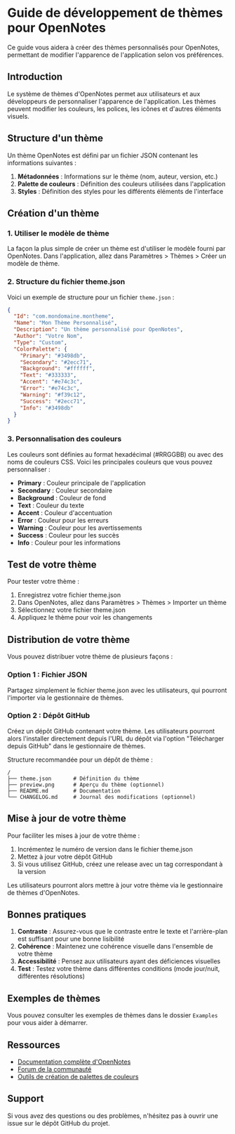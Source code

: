 # Guide de développement de thèmes pour OpenNotes

Ce guide vous aidera à créer des thèmes personnalisés pour OpenNotes, permettant de modifier l'apparence de l'application selon vos préférences.

## Introduction

Le système de thèmes d'OpenNotes permet aux utilisateurs et aux développeurs de personnaliser l'apparence de l'application. Les thèmes peuvent modifier les couleurs, les polices, les icônes et d'autres éléments visuels.

## Structure d'un thème

Un thème OpenNotes est défini par un fichier JSON contenant les informations suivantes :

1. **Métadonnées** : Informations sur le thème (nom, auteur, version, etc.)
2. **Palette de couleurs** : Définition des couleurs utilisées dans l'application
3. **Styles** : Définition des styles pour les différents éléments de l'interface

## Création d'un thème

### 1. Utiliser le modèle de thème

La façon la plus simple de créer un thème est d'utiliser le modèle fourni par OpenNotes. Dans l'application, allez dans Paramètres > Thèmes > Créer un modèle de thème.

### 2. Structure du fichier theme.json

Voici un exemple de structure pour un fichier `theme.json` :

```json
{
  "Id": "com.mondomaine.montheme",
  "Name": "Mon Thème Personnalisé",
  "Description": "Un thème personnalisé pour OpenNotes",
  "Author": "Votre Nom",
  "Type": "Custom",
  "ColorPalette": {
    "Primary": "#3498db",
    "Secondary": "#2ecc71",
    "Background": "#ffffff",
    "Text": "#333333",
    "Accent": "#e74c3c",
    "Error": "#e74c3c",
    "Warning": "#f39c12",
    "Success": "#2ecc71",
    "Info": "#3498db"
  }
}
```

### 3. Personnalisation des couleurs

Les couleurs sont définies au format hexadécimal (#RRGGBB) ou avec des noms de couleurs CSS. Voici les principales couleurs que vous pouvez personnaliser :

- **Primary** : Couleur principale de l'application
- **Secondary** : Couleur secondaire
- **Background** : Couleur de fond
- **Text** : Couleur du texte
- **Accent** : Couleur d'accentuation
- **Error** : Couleur pour les erreurs
- **Warning** : Couleur pour les avertissements
- **Success** : Couleur pour les succès
- **Info** : Couleur pour les informations

## Test de votre thème

Pour tester votre thème :

1. Enregistrez votre fichier theme.json
2. Dans OpenNotes, allez dans Paramètres > Thèmes > Importer un thème
3. Sélectionnez votre fichier theme.json
4. Appliquez le thème pour voir les changements

## Distribution de votre thème

Vous pouvez distribuer votre thème de plusieurs façons :

### Option 1 : Fichier JSON

Partagez simplement le fichier theme.json avec les utilisateurs, qui pourront l'importer via le gestionnaire de thèmes.

### Option 2 : Dépôt GitHub

Créez un dépôt GitHub contenant votre thème. Les utilisateurs pourront alors l'installer directement depuis l'URL du dépôt via l'option "Télécharger depuis GitHub" dans le gestionnaire de thèmes.

Structure recommandée pour un dépôt de thème :
```
/
├── theme.json       # Définition du thème
├── preview.png      # Aperçu du thème (optionnel)
├── README.md        # Documentation
└── CHANGELOG.md     # Journal des modifications (optionnel)
```

## Mise à jour de votre thème

Pour faciliter les mises à jour de votre thème :

1. Incrémentez le numéro de version dans le fichier theme.json
2. Mettez à jour votre dépôt GitHub
3. Si vous utilisez GitHub, créez une release avec un tag correspondant à la version

Les utilisateurs pourront alors mettre à jour votre thème via le gestionnaire de thèmes d'OpenNotes.

## Bonnes pratiques

1. **Contraste** : Assurez-vous que le contraste entre le texte et l'arrière-plan est suffisant pour une bonne lisibilité
2. **Cohérence** : Maintenez une cohérence visuelle dans l'ensemble de votre thème
3. **Accessibilité** : Pensez aux utilisateurs ayant des déficiences visuelles
4. **Test** : Testez votre thème dans différentes conditions (mode jour/nuit, différentes résolutions)

## Exemples de thèmes

Vous pouvez consulter les exemples de thèmes dans le dossier `Examples` pour vous aider à démarrer.

## Ressources

- [Documentation complète d'OpenNotes](https://github.com/yourusername/opennotes/wiki)
- [Forum de la communauté](https://forum.opennotes.com)
- [Outils de création de palettes de couleurs](https://coolors.co/)

## Support

Si vous avez des questions ou des problèmes, n'hésitez pas à ouvrir une issue sur le dépôt GitHub du projet.